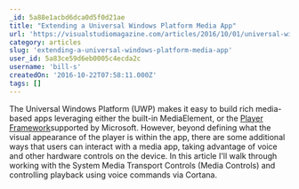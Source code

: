 ```yaml
---
_id: 5a88e1acbd6dca0d5f0d21ae
title: "Extending a Universal Windows Platform Media App"
url: 'https://visualstudiomagazine.com/articles/2016/10/01/universal-windows-platform-media-app.aspx'
category: articles
slug: 'extending-a-universal-windows-platform-media-app'
user_id: 5a83ce59d6eb0005c4ecda2c
username: 'bill-s'
createdOn: '2016-10-22T07:58:11.000Z'
tags: []
---
```


The Universal Windows Platform (UWP) makes it easy to build rich media-based apps leveraging either the built-in MediaElement, or the <a href="https://playerframework.codeplex.com/" target="_blank">Player Framework</a>supported by Microsoft. However, beyond defining what the visual appearance of the player is within the app, there are some additional ways that users can interact with a media app, taking advantage of voice and other hardware controls on the device. In this article I'll walk through working with the System Media Transport Controls (Media Controls) and controlling playback using voice commands via Cortana.
